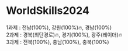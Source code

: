 # WorldSkills2024
1과제 : 전남(100%), 강원(100%)🔥, 경남(100%)<br>
2과제 : 경북(최단경로)🔥, 경기(100%), 광주(레이더)🔥<br>
3과제 : 전북(100%), 충남(100%), 충북(100%)<br>
